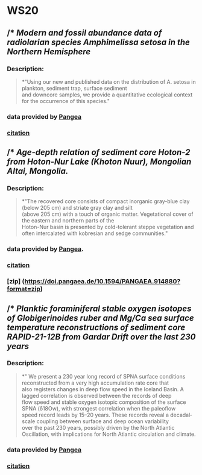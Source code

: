 # WS20
## /* *__Modern and fossil abundance data of radiolarian species Amphimelissa setosa in the Northern Hemisphere__*
### **Description**:
 >*"Using our new and published data on the distribution of A. setosa in plankton, sediment trap, surface sediment  
 > and downcore samples, we provide a quantitative ecological context for the occurrence of this species."
 ### data provided by [Pangea](https://doi.pangaea.de/10.1594/PANGAEA.923111)
 ### [citation](https://doi.org/10.1016/j.quascirev.2020.106565)
 
 ## /* *__Age-depth relation of sediment core Hoton-2 from Hoton-Nur Lake (Khoton Nuur), Mongolian Altai, Mongolia.__*
 ### **Description**:
 >*"The recovered core consists of compact inorganic gray-blue clay (below 205 cm) and striate gray clay and silt  
 > (above 205 cm) with a touch of organic matter. Vegetational cover of the eastern and northern parts of the  
 > Hoton-Nur basin is presented by cold-tolerant steppe vegetation and often intercalated with kobresian and sedge communities."
  ### data provided by [Pangea](https://doi.pangaea.de/10.1594/PANGAEA.914880).
  ### [citation](https://doi.org/10.1016/j.quascirev.2008.10.013)
  ### [zip] (https://doi.pangaea.de/10.1594/PANGAEA.914880?format=zip)
 
 ## /* *__Planktic foraminiferal stable oxygen isotopes of Globigerinoides ruber and Mg/Ca sea surface temperature reconstructions of sediment core RAPID-21-12B from Gardar Drift over the last 230 years__*
 ### **Description**:
 > *" We present a 230 year long record of SPNA surface conditions reconstructed from a very high accumulation rate core that  
 > also registers changes in deep flow speed in the Iceland Basin. A lagged correlation is observed between the records of deep  
 > flow speed and stable oxygen isotopic composition of the surface SPNA (δ18Ow), with strongest correlation when the paleoflow  
 > speed record leads by 15–20 years. These records reveal a decadal‐scale coupling between surface and deep ocean variability  
 > over the past 230 years, possibly driven by the North Atlantic Oscillation, with implications for North Atlantic circulation and climate.
 ### data provided by [Pangea](https://doi.org/10.1594/PANGAEA.899434)
 ### [citation](https://doi.org/10.1029/2009PA001886)
 
